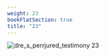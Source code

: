 ```yaml
---
weight: 23
bookFlatSection: true
title: "23"
---
```


![dre_s_perrjured_testimony 23 ](../../jpg/dpjt_23.jpg)


